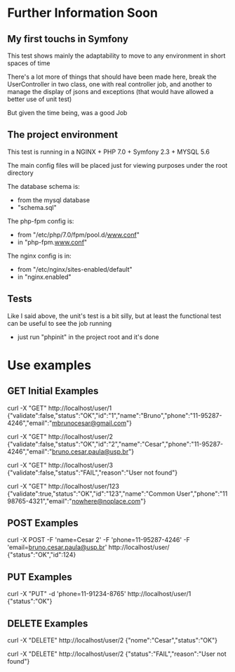 # Further Information Soon

## My first touchs in Symfony
This test shows mainly the adaptability to move to any environment in short spaces of time

There's a lot more of things that should have been made here, break the UserController in two class, one with real controller job, and another to manage the display of jsons and exceptions (that would have allowed a better use of unit test)

But given the time being, was a good Job


## The project environment
This test is running in a NGINX + PHP 7.0 + Symfony 2.3 + MYSQL 5.6

The main config files will be placed just for viewing purposes under the root directory

The database schema is:
- from the mysql database
- "schema.sql"

The php-fpm config is:
- from "/etc/php/7.0/fpm/pool.d/www.conf"
- in "php-fpm.www.conf"

The nginx config is in:
- from "/etc/nginx/sites-enabled/default"
- in "nginx.enabled"


## Tests
Like I said above, the unit's test is a bit silly, but at least the functional test can be useful to see the job running

- just run "phpinit" in the project root and it's done


# Use examples

## GET Initial Examples

curl -X "GET" http://localhost/user/1
{"validate":false,"status":"OK","id":"1","name":"Bruno","phone":"11-95287-4246","email":"mbrunocesar@gmail.com"}

curl -X "GET" http://localhost/user/2
{"validate":false,"status":"OK","id":"2","name":"Cesar","phone":"11-95287-4246","email":"bruno.cesar.paula@usp.br"}

curl -X "GET" http://localhost/user/3
{"validate":false,"status":"FAIL","reason":"User not found"}

curl -X "GET" http://localhost/user/123
{"validate":true,"status":"OK","id":"123","name":"Common User","phone":"11 98765-4321","email":"nowhere@noplace.com"}


## POST Examples

curl -X POST -F 'name=Cesar 2' -F 'phone=11-95287-4246' -F 'email=bruno.cesar.paula@usp.br' http://localhost/user/
{"status":"OK","id":124}


## PUT Examples

curl -X "PUT" -d 'phone=11-91234-8765' http://localhost/user/1
{"status":"OK"}


## DELETE Examples

curl -X "DELETE" http://localhost/user/2
{"nome":"Cesar","status":"OK"}

curl -X "DELETE" http://localhost/user/2
{"status":"FAIL","reason":"User not found"}

